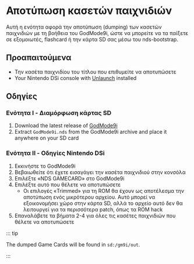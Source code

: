 # Αποτύπωση κασετών παιχνιδιών

Αυτή η ενότητα αφορά την αποτύπωση (dumping) των κασετών παιχνιδιών με τη βοήθεια του GodMode9i, ώστε να μπορείτε να τα παίξετε σε εξομοιωτές, flashcard ή την κάρτα SD σας μέσω του nds-bootstrap.

## Προαπαιτούμενα

- Την κασέτα παιχνιδίου του τίτλου που επιθυμείτε να αποτυπώσετε
- Your Nintendo DSi console with [Unlaunch](installing-unlaunch.html) installed

## Οδηγίες

### Ενότητα I - Διαμόρφωση κάρτας SD

1. Download the latest release of [GodMode9i](https://github.com/DS-Homebrew/GodMode9i/releases)
2. Extract `GodMode9i.nds` from the GodMode9i archive and place it anywhere on your SD card

### Ενότητα II - Οδηγίες Nintendo DSi

1. Εκκινήστε το GodMode9i
2. Βεβαιωθείτε ότι έχετε εισαγάγει την κασέτα παιχνιδιού στην κονσόλα
3. Επιλέξτε «NDS GAMECARD» στο GodMode9i
4. Επιλέξτε αυτό που θέλετε να αποτυπώσετε
   - Οι επιλογές «Trimmed» για τη ROM θα έχουν ως αποτέλεσμα την αποτύπωση ενός μικρότερου αρχείου. Αυτό μπορεί να εξοικονομήσει χώρο στην κάρτα SD, αλλά το αρχείο αυτό δεν θα λειτουργεί για τα περισσότερα patch, όπως τα ROM hack
5. Επαναλάβετε τα βήματα 2-4 για όλες τις κασέτες παιχνιδιών που θέλετε να αποτυπώσετε

::: tip

The dumped Game Cards will be found in `sd:/gm9i/out`.

:::
